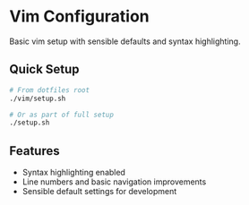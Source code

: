 # Vim Configuration

Basic vim setup with sensible defaults and syntax highlighting.

## Quick Setup

```bash
# From dotfiles root
./vim/setup.sh

# Or as part of full setup
./setup.sh
```

## Features

- Syntax highlighting enabled
- Line numbers and basic navigation improvements
- Sensible default settings for development

